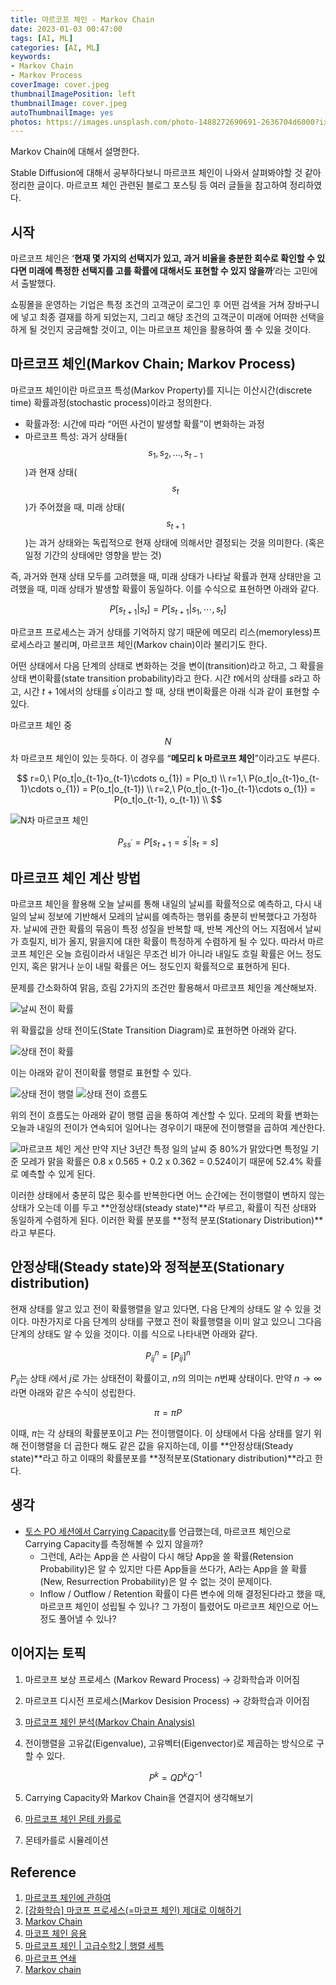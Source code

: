 ```yaml
---
title: 마르코프 체인 - Markov Chain
date: 2023-01-03 00:47:00
tags: [AI, ML]
categories: [AI, ML]
keywords:
- Markov Chain
- Markov Process
coverImage: cover.jpeg
thumbnailImagePosition: left
thumbnailImage: cover.jpeg
autoThumbnailImage: yes
photos: https://images.unsplash.com/photo-1488272690691-2636704d6000?ixlib=rb-4.0.3&ixid=MnwxMjA3fDB8MHxwaG90by1wYWdlfHx8fGVufDB8fHx8&auto=format&fit=crop&w=1167&q=80
---
```


Markov Chain에 대해서 설명한다.


<!-- excerpt -->


<!--toc-->

Stable Diffusion에 대해서 공부하다보니 마르코프 체인이 나와서 살펴봐야할 것 같아 정리한 글이다.
마르코프 체인 관련된 블로그 포스팅 등 여러 글들을 참고하여 정리하였다.

## 시작

마르코프 체인은 ‘**현재 몇 가지의 선택지가 있고, 과거 비율을 충분한 회수로 확인할 수 있다면 미래에 특정한 선택지를 고를 확률에 대해서도 표현할 수 있지 않을까**’라는 고민에서 출발했다.

쇼핑몰을 운영하는 기업은 특정 조건의 고객군이 로그인 후 어떤 검색을 거쳐 장바구니에 넣고 최종 결재를 하게 되었는지, 그리고 해당 조건의 고객군이 미래에 어떠한 선택을 하게 될 것인지 궁금해할 것이고, 이는 마르코프 체인을 활용하여 풀 수 있을 것이다.

## 마르코프 체인(Markov Chain; Markov Process)
마르코프 체인이란 마르코프 특성(Markov Property)를 지니는 이산시간(discrete time) 확률과정(stochastic process)이라고 정의한다.

- 확률과정: 시간에 따라 “어떤 사건이 발생할 확률”이 변화하는 과정
- 마르코프 특성: 과거 상태들( $$s_1, s_2, ..., s_{t-1}$$ )과 현재 상태($$s_t$$)가 주어졌을 때, 미래 상태($$s_{t+1}$$)는 과거 상태와는 독립적으로 현재 상태에 의해서만 결정되는 것을 의미한다. (혹은 일정 기간의 상태에만 영향을 받는 것)
    
    
즉, 과거와 현재 상태 모두를 고려했을 때, 미래 상태가 나타날 확률과 현재 상태만을 고려했을 때, 미래 상태가 발생할 확률이 동일하다. 이를 수식으로 표현하면 아래와 같다.

$$
P[s_{t+1}|s_{t}] = P[s_{t+1} | s_1, \cdots, s_t]
$$

마르코프 프로세스는 과거 상태를 기억하지 않기 때문에 메모리 리스(memoryless)프로세스라고 불리며, 마르코프 체인(Markov chain)이라 불리기도 한다.

어떤 상태에서 다음 단계의 상태로 변화하는 것을 변이(transition)라고 하고, 그 확률을 상태 변이확률(state transition probability)라고 한다. 시간 $t$에서의 상태를 $s$라고 하고, 시간 $t+1$에서의 상태를 $s^{'}$이라고 할 때, 상태 변이확률은 아래 식과 같이 표현할 수 있다.

마르코프 체인 중 $$N$$차 마르코프 체인이 있는 듯하다. 이 경우를 “**메모리 k 마르코프 체인**”이라고도 부른다.

$$
    r=0,\ P(o_t|o_{t-1}o_{t-1}\cdots o_{1}) = P(o_t) \\
    r=1,\ P(o_t|o_{t-1}o_{t-1}\cdots o_{1}) = P(o_t|o_{t-1}) \\
    r=2,\ P(o_t|o_{t-1}o_{t-1}\cdots o_{1}) = P(o_t|o_{t-1}, o_{t-1}) \\
$$

![N차 마르코프 체인](markov_chain.png)

$$
P_{ss^{'}} = P[s_{t+1}=s^{'}| s_{t}=s]
$$

## 마르코프 체인 계산 방법

마르코프 체인을 활용해 오늘 날씨를 통해 내일의 날씨를 확률적으로 예측하고, 다시 내일의 날씨 정보에 기반해서 모레의 날씨를 예측하는 행위를 충분히 반복했다고 가정하자. 날씨에 관한 확률의 묶음이 특정 성질을 반복할 때, 반복 계산의 어느 지점에서 날씨가 흐릴지, 비가 올지, 맑을지에 대한 확률이 특정하게 수렴하게 될 수 있다. 따라서 마르코프 체인은 오늘 흐림이라서 내일은 무조건 비가 아니라 내일도 흐릴 확률은 어느 정도인지, 혹은 맑거나 눈이 내릴 확률은 어느 정도인지 확률적으로 표현하게 된다.

문제를 간소화하여 맑음, 흐림 2가지의 조건만 활용해서 마르코프 체인을 계산해보자.

![날씨 전이 확률](weather_probability.png)

위 확률값을 상태 전이도(State Transition Diagram)로 표현하면 아래와 같다.

![상태 전이 확률](state_transition_diagram.png)

이는 아래와 같이 전이확률 행렬로 표현할 수 있다.

![상태 전이 행렬](state_transition_matrix.png)
![상태 전이 흐름도](state_transition_flow.png)

위의 전이 흐름도는 아래와 같이 행렬 곱을 통하여 계산할 수 있다. 모레의 확률 변화는 오늘과 내일의 전이가 연속되어 일어나는 경우이기 때문에 전이행렬을 곱하여 계산한다.

![마르코프 체인 게산](calculate_markov_chain.png)
만약 지난 3년간 특정 일의 날씨 중 80%가 맑았다면 특정일 기준 모레가 맑을 확률은 0.8 x 0.565 + 0.2 x 0.362 = 0.524이기 때문에 52.4% 확률로 예측할 수 있게 된다.

이러한 상태에서 충분히 많은 횟수를 반복한다면 어느 순간에는 전이행렬이 변하지 않는 상태가 오는데 이를 두고 **안정상태(steady state)**라 부르고, 확률이 직전 상태와 동일하게 수렴하게 된다. 이러한 확률 분포를 **정적 분포(Stationary Distribution)**라고 부른다.

## 안정상태(Steady state)와 정적분포(Stationary distribution)
현재 상태를 알고 있고 전이 확률행렬을 알고 있다면, 다음 단계의 상태도 알 수 있을 것이다. 마찬가지로 다음 단계의 상태를 구했고 전이 확률행렬을 이미 알고 있으니 그다음 단계의 상태도 알 수 있을 것이다. 이를 식으로 나타내면 아래와 같다.

$$
P^{n}_{ij} = [P_{ij}]^{n}
$$

$P_{ij}$는 상태 $i$에서 $j$로 가는 상태전이 확률이고, $n$의 의미는 $n$번째 상태이다. 만약 $n\rightarrow \infty$라면 아래와 같은 수식이 성립한다.

$$
\pi = \pi P
$$

이때, $\pi$는 각 상태의 확률분포이고 $P$는 전이행렬이다. 이 상태에서 다음 상태를 알기 위해 전이행렬을 더 곱한다 해도 같은 값을 유지하는데, 이를 **안정상태(Steady state)**라고 하고 이때의 확률분포를 **정적분포(Stationary distribution)**라고 한다.

## 생각
- [토스 PO 세션에서 Carrying Capacity](https://www.youtube.com/watch?v=tcrr2QiXt9M&t=474s)를 언급했는데, 마르코프 체인으로 Carrying Capacity를 측정해볼 수 있지 않을까?
  - 그런데, A라는 App을 쓴 사람이 다시 해당 App을 쓸 확률(Retension Probability)은 알 수 있지만 다른 App들을 쓰다가, A라는 App을 쓸 확률(New, Resurrection Probability)은 알 수 없는 것이 문제이다.
  - Inflow / Outflow / Retention 확률이 다른 변수에 의해 결정된다라고 했을 때, 마르코프 체인이 성립될 수 있나? 그 가정이 틀렸어도 마르코프 체인으로 어느정도 풀어낼 수 있나?

## 이어지는 토픽
1. 마르코프 보상 프로세스 (Markov Reward Process) → 강화학습과 이어짐
2. 마르코프 디시전 프로세스(Markov Desision Process) → 강화학습과 이어짐
3. [마르코프 체인 분석(Markov Chain Analysis)](https://m.blog.naver.com/PostView.naver?isHttpsRedirect=true&blogId=sigmagil&logNo=221482425278)
4. 전이행렬을 고유값(Eigenvalue), 고유벡터(Eigenvector)로 제곱하는 방식으로 구할 수 있다.
    
    $$
    P^{k} = QD^{k}Q^{-1}
    $$
    
5. Carrying Capacity와 Markov Chain을 연결지어 생각해보기
6. [마르코프 체인 몬테 카를로](https://angeloyeo.github.io/2020/09/17/MCMC.html)
7. 몬테카를로 시뮬레이션

## Reference

1. [마르코프 체인에 관하여](https://www.puzzledata.com/blog190423/)
2. [[강화학습] 마코프 프로세스(=마코프 체인) 제대로 이해하기](https://bskyvision.com/entry/%EB%A7%88%EC%BD%94%ED%94%84-%ED%94%84%EB%A1%9C%EC%84%B8%EC%8A%A4%EB%A7%88%EC%BD%94%ED%94%84-%EC%B2%B4%EC%9D%B8%EB%9E%80)
3. [Markov Chain](https://sites.google.com/site/machlearnwiki/RBM/markov-chain)
4. [마코프 체인 응용](https://www.rpubs.com/skkong/markov_chain)
5. [마르코프 체인 | 고급수학2 | 행렬 세특](https://www.youtube.com/watch?v=Yh62wN2kMkA)
6. [마르코프 연쇄](https://ko.wikipedia.org/wiki/%EB%A7%88%EB%A5%B4%EC%BD%94%ED%94%84_%EC%97%B0%EC%87%84)
7. [Markov chain](https://velog.io/@qkrdbwls191/Markov-chain)